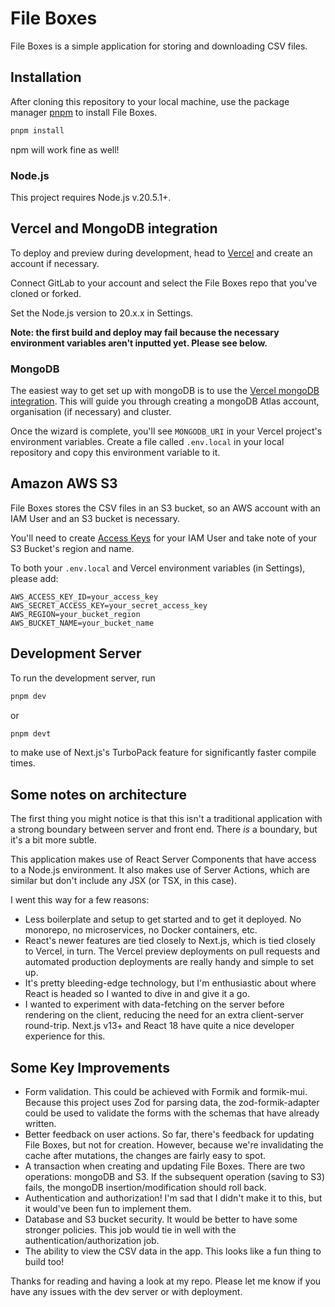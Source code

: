 # File Boxes

File Boxes is a simple application for storing and downloading CSV files.

## Installation

After cloning this repository to your local machine, use the package manager [pnpm](https://pnpm.io/installation) to install File Boxes.

```bash
pnpm install
```

npm will work fine as well!

### Node.js

This project requires Node.js v.20.5.1+.

## Vercel and MongoDB integration

To deploy and preview during development, head to [Vercel](https://vercel.com) and create an account if necessary.

Connect GitLab to your account and select the File Boxes repo that you've cloned or forked.

Set the Node.js version to 20.x.x in Settings.

**Note: the first build and deploy may fail because the necessary environment variables aren't inputted yet. Please see below.**

### MongoDB

The easiest way to get set up with mongoDB is to use the [Vercel mongoDB integration](https://www.mongodb.com/docs/atlas/reference/partner-integrations/vercel/). This will guide you through creating a mongoDB Atlas account, organisation (if necessary) and cluster.

Once the wizard is complete, you'll see `MONGODB_URI` in your Vercel project's environment variables. Create a file called `.env.local` in your local repository and copy this environment variable to it.

## Amazon AWS S3

File Boxes stores the CSV files in an S3 bucket, so an AWS account with an IAM User and an S3 bucket is necessary.

You'll need to create [Access Keys]('https://docs.aws.amazon.com/IAM/latest/UserGuide/security-creds.html') for your IAM User and take note of your S3 Bucket's region and name.

To both your `.env.local` and Vercel environment variables (in Settings), please add:

```
AWS_ACCESS_KEY_ID=your_access_key
AWS_SECRET_ACCESS_KEY=your_secret_access_key
AWS_REGION=your_bucket_region
AWS_BUCKET_NAME=your_bucket_name
```

## Development Server

To run the development server, run

```bash
pnpm dev
```

or

```bash
pnpm devt
```

to make use of Next.js's TurboPack feature for significantly faster compile times.

## Some notes on architecture

The first thing you might notice is that this isn't a traditional application with a strong boundary between server and front end. There _is_ a boundary, but it's a bit more subtle.

This application makes use of React Server Components that have access to a Node.js environment. It also makes use of Server Actions, which are similar but don't include any JSX (or TSX, in this case).

I went this way for a few reasons:

- Less boilerplate and setup to get started and to get it deployed. No monorepo, no microservices, no Docker containers, etc.
- React's newer features are tied closely to Next.js, which is tied closely to Vercel, in turn. The Vercel preview deployments on pull requests and automated production deployments are really handy and simple to set up.
- It's pretty bleeding-edge technology, but I'm enthusiastic about where React is headed so I wanted to dive in and give it a go.
- I wanted to experiment with data-fetching on the server before rendering on the client, reducing the need for an extra client-server round-trip. Next.js v13+ and React 18 have quite a nice developer experience for this.

## Some Key Improvements

- Form validation. This could be achieved with Formik and formik-mui. Because this project uses Zod for parsing data, the zod-formik-adapter could be used to validate the forms with the schemas that have already written.
- Better feedback on user actions. So far, there's feedback for updating File Boxes, but not for creation. However, because we're invalidating the cache after mutations, the changes are fairly easy to spot.
- A transaction when creating and updating File Boxes. There are two operations: mongoDB and S3. If the subsequent operation (saving to S3) fails, the mongoDB insertion/modification should roll back.
- Authentication and authorization! I'm sad that I didn't make it to this, but it would've been fun to implement them.
- Database and S3 bucket security. It would be better to have some stronger policies. This job would tie in well with the authentication/authorization job.
- The ability to view the CSV data in the app. This looks like a fun thing to build too!

Thanks for reading and having a look at my repo. Please let me know if you have any issues with the dev server or with deployment.
